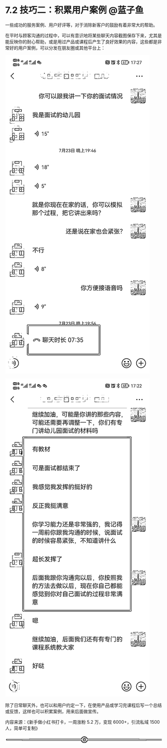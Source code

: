 # 7.2 技巧二：积累用户案例 @蓝子鱼

一些成功的服务案例、用户好评等，对于消除新客户的鼓励有着非常大的帮助。

在平时与顾客沟通的过程中，可以有意识地将某些聊天内容截图保存下来，尤其是能反映你的耐心帮助，或是用过产品或课程后产生了良好效果的内容，这些都是非常好的用户案例，可以分发在朋友圈或其他平台上：

![](img/8625e21fd8f87f2196b0f12112001b65.png)

![](img/a93b316b89bbd8d247d24f9f7be23389.png)

除了日常聊天外，也可以和用户约定一下，在使用产品或学习完课程后写一个总结或反馈，这样也可以积累案例，用来后面做宣传。

内容来源：《新手做小红书打卡，一周涨粉 5.2 万，变现 6000+，引流私域 1500 人，简单可复制》

![](img/fb91ee241585f33667363a0f754604fc.png)